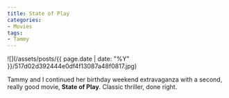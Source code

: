 ```yaml
---
title: State of Play
categories:
- Movies
tags:
- Tammy
---
```


![](/assets/posts/{{ page.date | date: "%Y" }}/517d02d392444e0df4f13087a48f0817.jpg)
  



Tammy and I continued her birthday weekend extravaganza with a second, really good movie, **State of Play**. Classic thriller, done right.
